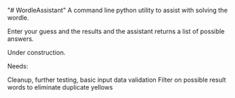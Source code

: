 "# WordleAssistant" 
A command line python utility to assist with solving the wordle.

Enter your guess and the results and the assistant returns a list of possible answers.

Under construction.

Needs:

Cleanup, further testing, basic input data validation
Filter on possible result words to eliminate duplicate yellows

